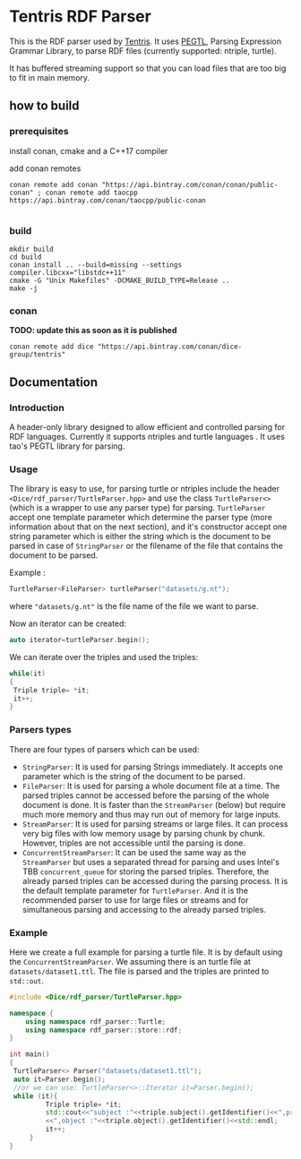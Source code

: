 # Tentris RDF Parser

This is the RDF parser used by [Tentris](https://github.com/dice-group/tentris). It uses [PEGTL](https://github.com/taocpp/PEGTL), Parsing Expression Grammar Library, to parse RDF files (currently supported: ntriple, turtle). 

It has buffered streaming support so that you can load files that are too big to fit in main memory. 

## how to build
### prerequisites

install conan, cmake and a C++17 compiler

add conan remotes
```
conan remote add conan "https://api.bintray.com/conan/conan/public-conan" ; conan remote add taocpp https://api.bintray.com/conan/taocpp/public-conan
 
```

### build
```
mkdir build
cd build
conan install .. --build=missing --settings compiler.libcxx="libstdc++11"
cmake -G "Unix Makefiles" -DCMAKE_BUILD_TYPE=Release ..
make -j
```


### conan 
**TODO: update this as soon as it is published**
```
conan remote add dice "https://api.bintray.com/conan/dice-group/tentris"

```

## Documentation

### Introduction

A header-only library designed to allow efficient and controlled parsing for RDF languages.
Currently it supports ntriples and turtle languages .
It uses tao's PEGTL library for parsing.

### Usage

The library is easy to use, for parsing turtle or ntriples include the header `<Dice/rdf_parser/TurtleParser.hpp>` and use the class `TurtleParser<>` (which is a wrapper to use any parser type) for parsing. 
`TurtleParser` accept one template parameter which determine the parser type (more information about that on the next section), and it's constructor accept one string parameter which is either the string which is the document to be parsed in case of `StringParser` or the filename of the file that contains the document to be parsed.

Example :
```c++
TurtleParser<FileParser> turtleParser("datasets/g.nt");
```
where `"datasets/g.nt"` is the file name of the file we want to parse.

Now an iterator can be created:
```c++
auto iterator=turtleParser.begin();
```

We can iterate over the triples and used the triples:

```c++
while(it)
{
 Triple triple= *it;
 it++;
}
```

### Parsers types
There are four types of parsers which can be used:
- `StringParser`: It is used for parsing Strings immediately. It accepts one parameter which is the string of the document to be parsed.
- `FileParser`: It is used for parsing a whole document file at a time. The parsed triples cannot be accessed before the parsing of the whole document is done. It is faster than the `StreamParser` (below) but require much more memory and thus may run out of memory for large inputs.
- `StreamParser`: It is used for parsing streams or large files. It can process very big files with low memory usage by parsing chunk by chunk. However, triples are not accessible until the parsing is done. 
- `ConcurrentStreamParser`: It can be used the same way as the `StreamParser` but uses a separated thread for parsing and uses Intel's TBB `concurrent_queue`
for storing the parsed triples. Therefore, the already parsed triples can be accessed during the parsing process. It is the default template parameter for `TurtleParser`.
And it is the recommended parser to use for large files or streams and for simultaneous parsing and accessing to the already parsed triples.

### Example
Here we create a full example for parsing a turtle file. It is by default using the `ConcurrentStreamParser`. We assuming there is an turtle file at `datasets/dataset1.ttl`. The file is parsed and the triples are printed to `std::out`.

```c++
#include <Dice/rdf_parser/TurtleParser.hpp>

namespace {
    using namespace rdf_parser::Turtle;
    using namespace rdf_parser::store::rdf;
}

int main()
{
 TurtleParser<> Parser("datasets/dataset1.ttl");
 auto it=Parser.begin();
 //or we can use: TurtleParser<>::Iterator it=Parser.begin();
 while (it){
         Triple triple= *it;
         std::cout<<"subject :"<<triple.subject().getIdentifier()<<",predicit :"<<triple.predicate().getIdentifier()
         <<",object :"<<triple.object().getIdentifier()<<std::endl;
         it++;
     }
}
```
